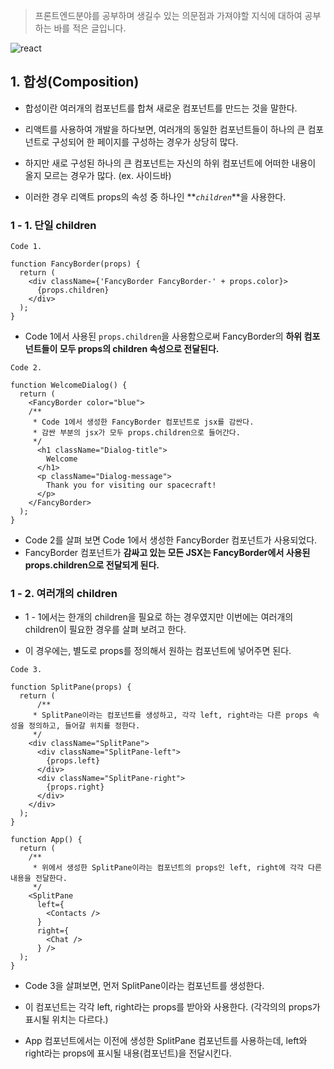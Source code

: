 > 프론트엔드분야를 공부하며 생길수 있는 의문점과 가져야할 지식에 대하여 공부하는 바를 적은 글입니다.

![react](https://velog.velcdn.com/images/cnffjd95/post/74975bdb-7603-49d5-9e50-a9c9d8329843/image.png)

## 1. 합성(Composition)

- 합성이란 여러개의 컴포넌트를 합쳐 새로운 컴포넌트를 만드는 것을 말한다.

- 리액트를 사용하여 개발을 하다보면, 여러개의 동일한 컴포넌트들이 하나의 큰 컴포넌트로 구성되어 한 페이지를 구성하는 경우가 상당히 많다.

- 하지만 새로 구성된 하나의 큰 컴포넌트는 자신의 하위 컴포넌트에 어떠한 내용이 올지 모르는 경우가 많다. (ex. 사이드바)

- 이러한 경우 리액트 props의 속성 중 하나인 **_`children`_**을 사용한다.

### 1 - 1. 단일 children

```
Code 1.

function FancyBorder(props) {
  return (
    <div className={'FancyBorder FancyBorder-' + props.color}>
      {props.children}
    </div>
  );
}
```

- Code 1에서 사용된 `props.children`을 사용함으로써 FancyBorder의 **하위 컴포넌트들이 모두 props의 children 속성으로 전달된다.**

```
Code 2.

function WelcomeDialog() {
  return (
    <FancyBorder color="blue">
    /**
     * Code 1에서 생성한 FancyBorder 컴포넌트로 jsx를 감싼다.
     * 감싼 부분의 jsx가 모두 props.children으로 들어간다.
     */
      <h1 className="Dialog-title">
        Welcome
      </h1>
      <p className="Dialog-message">
        Thank you for visiting our spacecraft!
      </p>
    </FancyBorder>
  );
}
```

- Code 2를 살펴 보면 Code 1에서 생성한 FancyBorder 컴포넌트가 사용되었다.
- FancyBorder 컴포넌트가 **감싸고 있는 모든 JSX는 FancyBorder에서 사용된 props.children으로 전달되게 된다.**

### 1 - 2. 여러개의 children

- 1 - 1에서는 한개의 children을 필요로 하는 경우였지만 이번에는 여러개의 children이 필요한 경우를 살펴 보려고 한다.

- 이 경우에는, 별도로 props를 정의해서 원하는 컴포넌트에 넣어주면 된다.

```
Code 3.

function SplitPane(props) {
  return (
      /**
     * SplitPane이라는 컴포넌트를 생성하고, 각각 left, right라는 다른 props 속성을 정의하고, 들어갈 위치를 정한다.
     */
    <div className="SplitPane">
      <div className="SplitPane-left">
        {props.left}
      </div>
      <div className="SplitPane-right">
        {props.right}
      </div>
    </div>
  );
}

function App() {
  return (
    /**
     * 위에서 생성한 SplitPane이라는 컴포넌트의 props인 left, right에 각각 다른 내용을 전달한다.
     */
    <SplitPane
      left={
        <Contacts />
      }
      right={
        <Chat />
      } />
  );
}
```

- Code 3을 살펴보면, 먼저 SplitPane이라는 컴포넌트를 생성한다.
- 이 컴포넌트는 각각 left, right라는 props를 받아와 사용한다. (각각의의 props가 표시될 위치는 다르다.)

- App 컴포넌트에서는 이전에 생성한 SplitPane 컴포넌트를 사용하는데, left와 right라는 props에 표시될 내용(컴포넌트)을 전달시킨다.
